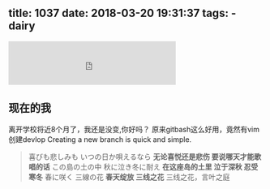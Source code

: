 title: 1037
date: 2018-03-20 19:31:37
tags:
	- dairy
---

<iframe frameborder="no" border="0" marginwidth="0" marginheight="0" width=330 height=86 src="http://music.163.com/outchain/player?type=2&id=694286&auto=0&height=66"></iframe>

## 现在的我
离开学校将近8个月了，我还是没变,你好吗？
原来gitbash这么好用，竟然有vim
创建devlop
Creating a new branch is quick and simple.
<!-- more -->

> 喜びも悲しみも いつの日か唄えるなら
> **无论喜悦还是悲伤 要说哪天才能歌唱的话**
> この島の土の中 秋に泣き冬に耐え
> **在这座岛的土里 泣于深秋 忍受寒冬**
> 春に咲く 三線の花
> **春天绽放 三线之花**
> 三线之花，言叶之庭
